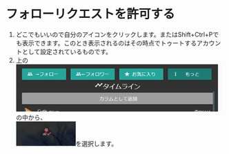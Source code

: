 # フォローリクエストを許可する


1. どこでもいいので自分のアイコンをクリックします。またはShift+Ctrl+Pでも表示できます。このとき表示されるのはその時点でトゥートするアカウントとして設定されているものです。
1.  上の![user2](https://raw.githubusercontent.com/cutls/TheDeskDocs/master/media/user2.png)の中から、  
![user12](https://raw.githubusercontent.com/cutls/TheDeskDocs/master/media/user12.png)を選択します。 
　　
  